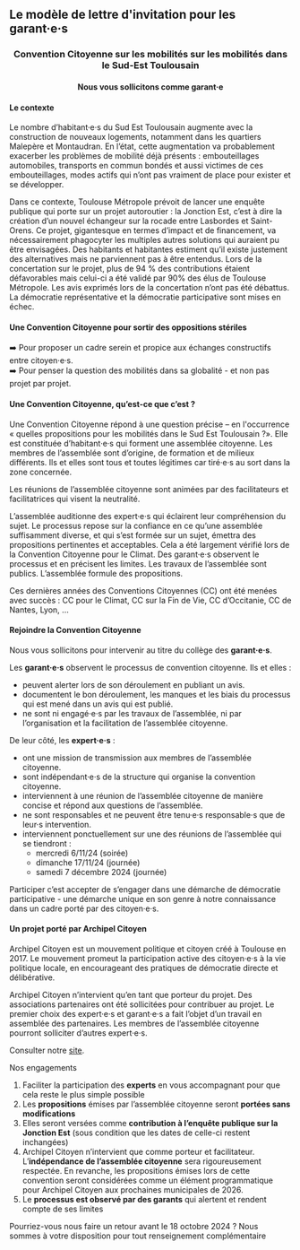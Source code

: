 ## Le modèle de lettre d'invitation pour les garant·e·s

<h3 style="text-align: center;">Convention Citoyenne sur les mobilités sur les mobilités dans le Sud-Est Toulousain</h3>

<h4 style="text-align: center;">Nous vous sollicitons comme garant·e</h4>

#### Le contexte

Le nombre d’habitant·e·s du Sud Est Toulousain augmente avec la construction de nouveaux logements, notamment dans les quartiers Malepère et Montaudran. En l’état, cette augmentation va probablement exacerber les problèmes de mobilité déjà présents : embouteillages automobiles, transports en commun bondés et aussi victimes de ces embouteillages, modes actifs qui n’ont pas vraiment de place pour exister et se développer.

Dans ce contexte, Toulouse Métropole prévoit de lancer une enquête publique qui porte sur un projet autoroutier : la Jonction Est, c’est à dire la création d’un nouvel échangeur sur la rocade entre Lasbordes et Saint-Orens. Ce projet, gigantesque en termes d’impact et de financement, va nécessairement phagocyter les multiples autres solutions qui auraient pu être envisagées. Des habitants et habitantes estiment qu’il existe justement des alternatives mais ne parviennent pas à être entendus. Lors de la concertation sur le projet, plus de 94 % des contributions étaient défavorables mais celui-ci a été validé par 90% des élus de Toulouse Métropole. Les avis exprimés lors de la concertation n’ont pas été débattus. La démocratie représentative et la démocratie participative sont mises en échec.


#### Une Convention Citoyenne pour sortir des oppositions stériles

➡️ Pour proposer un cadre serein et propice aux échanges constructifs entre citoyen·e·s.  
➡️ Pour penser la question des mobilités dans sa globalité - et non pas projet par projet.  


#### Une Convention Citoyenne, qu’est-ce que c’est ?

Une Convention Citoyenne répond à une question précise – en l'occurrence « quelles propositions pour les mobilités dans le Sud Est Toulousain ?».
Elle est constituée d’habitant·e·s qui forment une assemblée citoyenne. Les membres de l’assemblée sont d’origine, de formation et de milieux différents. Ils et elles sont tous et toutes légitimes car tiré·e·s au sort dans la zone concernée.

Les réunions de l’assemblée citoyenne sont animées par des facilitateurs et facilitatrices qui visent la neutralité.

L’assemblée auditionne des expert·e·s qui éclairent leur compréhension du sujet. Le processus repose sur la confiance en ce qu’une assemblée suffisamment diverse, et qui s’est formée sur un sujet, émettra des propositions pertinentes et acceptables. Cela a été largement vérifié lors de la Convention Citoyenne pour le Climat.
Des garant·e·s observent le processus et en précisent les limites. Les travaux de l’assemblée sont publics. L’assemblée formule des propositions.

Ces dernières années des Conventions Citoyennes (CC) ont été menées avec succès : CC pour le Climat, CC sur la Fin de Vie, CC d’Occitanie, CC de Nantes, Lyon, ...


#### Rejoindre la Convention Citoyenne

Nous vous sollicitons pour intervenir au titre du collège des **garant·e·s**.

Les **garant·e·s** observent le processus de convention citoyenne. Ils et elles :
- peuvent alerter lors de son déroulement en publiant un avis.
- documentent le bon déroulement, les manques et les biais du processus qui est mené dans un avis qui est publié.
- ne sont ni engagé·e·s par les travaux de l’assemblée, ni par l’organisation et la facilitation de l’assemblée citoyenne.

De leur côté, les **expert·e·s** :
- ont une mission de transmission aux membres de l’assemblée citoyenne.
- sont indépendant·e·s de la structure qui organise la convention citoyenne.
- interviennent à une réunion de l’assemblée citoyenne de manière concise et répond aux questions de l’assemblée.
- ne sont responsables et ne peuvent être tenu·e·s responsable·s que de leur·s intervention.
- interviennent ponctuellement sur une des réunions de l’assemblée qui se tiendront :
    - mercredi 6/11/24 (soirée)
    - dimanche 17/11/24 (journée)
    - samedi 7 décembre 2024 (journée)

Participer c’est accepter de s’engager dans une démarche de démocratie participative - une démarche unique en son genre à notre connaissance dans un cadre porté par des citoyen·e·s.

#### Un projet porté par Archipel Citoyen

Archipel Citoyen est un mouvement politique et citoyen créé à Toulouse en 2017. Le mouvement promeut la participation active des citoyen·e·s à la vie politique locale, en encourageant des pratiques de démocratie directe et délibérative.

Archipel Citoyen n’intervient qu’en tant que porteur du projet. Des associations partenaires ont été sollicitées pour contribuer au projet. Le premier choix des expert·e·s et garant·e·s a fait l’objet d’un travail en assemblée des partenaires. Les membres de l’assemblée citoyenne pourront solliciter d’autres expert·e·s.

Consulter notre [site](https://archipelcitoyen.github.io/convcitoyenne_mobilites_se/).

Nos engagements

1. Faciliter la participation des **experts** en vous accompagnant pour que cela reste le plus simple possible
2. Les **propositions** émises par l’assemblée citoyenne seront **portées sans modifications** 
3. Elles seront versées comme **contribution à l’enquête publique sur la Jonction Est** (sous condition que les dates de celle-ci restent inchangées)
4. Archipel Citoyen n’intervient que comme porteur et facilitateur. L’**indépendance de l’assemblée citoyenne** sera rigoureusement respectée. En revanche, les propositions émises lors de cette convention seront considérées comme un élément programmatique pour Archipel Citoyen aux prochaines municipales de 2026.
5. Le **processus est observé par des garants** qui alertent et rendent compte de ses limites


Pourriez-vous nous faire un retour avant le 18 octobre 2024 ? Nous sommes à votre disposition pour tout renseignement complémentaire
